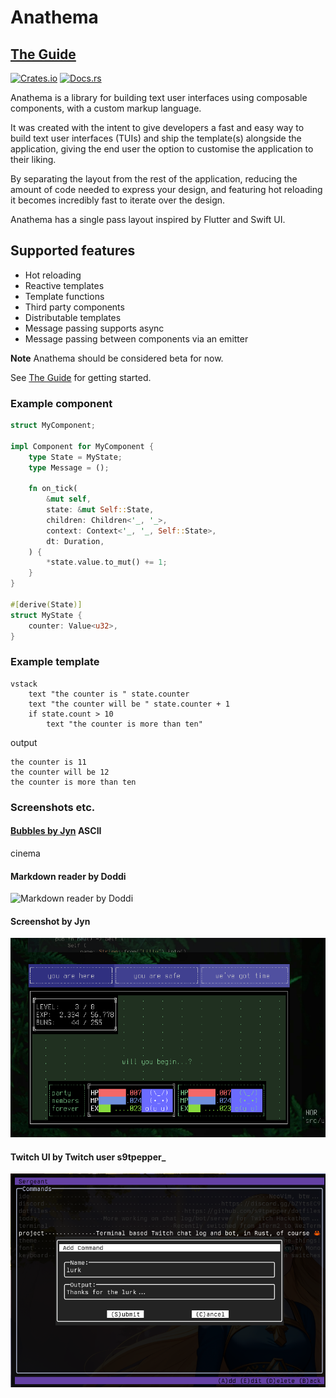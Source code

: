 # Anathema

## [The Guide](https://togglebyte.github.io/anathema-guide/)

[![Crates.io](https://img.shields.io/crates/v/anathema.svg)](https://crates.io/crates/anathema)
[![Docs.rs](https://img.shields.io/docsrs/anathema)](https://docs.rs/anathema)

Anathema is a library for building text user interfaces using composable components, with a custom markup language.

It was created with the intent to give developers a fast and easy way to build text user interfaces
(TUIs) and ship the template(s) alongside the application, giving the end user the option to customise the application to their liking.

By separating the layout from the rest of the application, 
reducing the amount of code needed to express your design,
and featuring hot reloading it becomes incredibly fast to iterate over the design.

Anathema has a single pass layout inspired by Flutter and Swift UI.

## Supported features

* Hot reloading
* Reactive templates
* Template functions
* Third party components
* Distributable templates
* Message passing supports async
* Message passing between components via an emitter

**Note** Anathema should be considered beta for now.

See [The Guide](https://togglebyte.github.io/anathema-guide/) for getting started.

### Example component

```rust
struct MyComponent;

impl Component for MyComponent {
    type State = MyState;
    type Message = ();

    fn on_tick(
        &mut self,
        state: &mut Self::State,
        children: Children<'_, '_>,
        context: Context<'_, '_, Self::State>,
        dt: Duration,
    ) {
        *state.value.to_mut() += 1;
    }
}

#[derive(State)]
struct MyState {
    counter: Value<u32>,
}
```

### Example template

```
vstack
    text "the counter is " state.counter
    text "the counter will be " state.counter + 1
    if state.count > 10
        text "the counter is more than ten"
```
output
```
the counter is 11
the counter will be 12
the counter is more than ten
```

### Screenshots etc.

#### [Bubbles by Jyn](https://asciinema.org/a/LsUSqMlSu3OlhraQOSXMpCXhZ) ASCII
  cinema

#### Markdown reader by Doddi
![Markdown reader by Doddi](https://github.com/togglebyte/anathema/blob/dev/assets/markdown.gif?raw=true)

#### Screenshot by Jyn
![Bunny rpg by Jyn](https://github.com/togglebyte/anathema/blob/dev/assets/anathema.png?raw=true)

#### Twitch UI by Twitch user s9tpepper_
![Twitch ui by Twitch user s9tpepper_](https://github.com/togglebyte/anathema/blob/dev/assets/twitch-ui.webp?raw=true)



